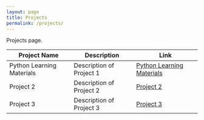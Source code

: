 ```yaml
---
layout: page
title: Projects
permalink: /projects/
---
```


Projects page.

| Project Name | Description | Link |
| ------------ | ----------- | ---- |
| Python Learning Materials | Description of Project 1 | [Python Learning Materials](https://theoparashkevov.github.io/python-learning-materials/) |
| Project 2 | Description of Project 2 | [Project 2](https://github.com/yourusername/Project2) |
| Project 3 | Description of Project 3 | [Project 3](https://github.com/yourusername/Project3) |
